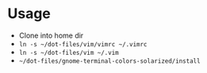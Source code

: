 Usage
=====

- Clone into home dir
- `ln -s ~/dot-files/vim/vimrc ~/.vimrc`
- `ln -s ~/dot-files/vim ~/.vim`
- `~/dot-files/gnome-terminal-colors-solarized/install`


